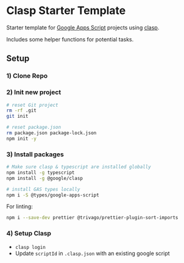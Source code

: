 # Clasp Starter Template

Starter template for [Google Apps Script](https://developers.google.com/apps-script/) projects using [clasp](https://github.com/google/clasp).

Includes some helper functions for potential tasks.

## Setup

### 1) Clone Repo

### 2) Init new project

```sh
# reset Git project
rm -rf .git
git init

# reset package.json
rm package.json package-lock.json
npm init -y
```

### 3) Install packages

```sh
# Make sure clasp & typescript are installed globally
npm install -g typescript
npm install -g @google/clasp

# install GAS types locally
npm i -S @types/google-apps-script
```

For linting:

```sh
npm i --save-dev prettier @trivago/prettier-plugin-sort-imports
```

### 4) Setup Clasp

- `clasp login`
- Update `scriptId` in `.clasp.json` with an existing google script
